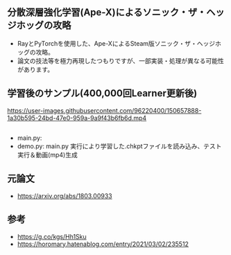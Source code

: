 ## 分散深層強化学習(Ape-X)によるソニック・ザ・ヘッジホッグの攻略
- RayとPyTorchを使用した、Ape-XによるSteam版ソニック・ザ・ヘッジホッグの攻略。
- 論文の技法等を極力再現したつもりですが、一部実装・処理が異なる可能性があります。

## 学習後のサンプル(400,000回Learner更新後)
https://user-images.githubusercontent.com/96220400/150657888-1a30b595-24bd-47e0-959a-9a9f43b6fb6d.mp4



## 
- main.py: 
- demo.py: main.py 実行により学習した.chkptファイルを読み込み、テスト実行＆動画(mp4)生成

## 元論文
- https://arxiv.org/abs/1803.00933

## 参考
- https://g.co/kgs/Hh1Sku
- https://horomary.hatenablog.com/entry/2021/03/02/235512

